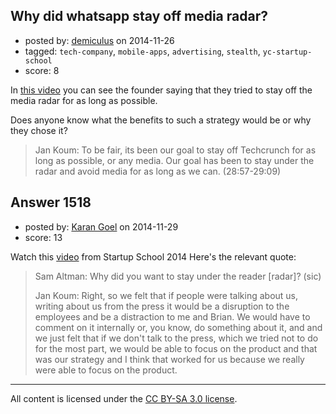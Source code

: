 ## Why did whatsapp stay off media radar?

- posted by: [demiculus](https://stackexchange.com/users/5264485/demiculus) on 2014-11-26
- tagged: `tech-company`, `mobile-apps`, `advertising`, `stealth`, `yc-startup-school`
- score: 8

In [this video][1] you can see the founder saying that they tried to stay off the media radar for as long as possible. 

[1]: http://www.youtube.com/watch?v=4QRx0RsnmmU&t=28m57s

Does anyone know what the benefits to such a strategy would be or why they chose it?


> Jan Koum: To be fair, its been our goal to stay off Techcrunch for as long as
> possible, or any media. Our goal has been to stay under the radar and
> avoid media for as long as we can. (28:57-29:09)


## Answer 1518

- posted by: [Karan Goel](https://stackexchange.com/users/2779138/karan-goel) on 2014-11-29
- score: 13

<p>Watch this <a href="https://www.youtube.com/watch?v=8-pJa11YvCs">video</a> from Startup School 2014
Here's the relevant quote:</p>

<blockquote>
  <p>Sam Altman: Why did you want to stay under the reader [radar]? (sic)</p>
  
  <p>Jan Koum: Right, so we felt that if people were talking about us, writing about us from the press it would be a disruption to the employees and be a distraction to me and Brian. We would have to comment on it internally or, you know, do something about it, and and we just felt that if we don't talk to the press, which we tried not to do for the most part, we would be able to focus on the product and that was our strategy and I think that worked for us because we really were able to focus on the product.</p>
</blockquote>




---

All content is licensed under the [CC BY-SA 3.0 license](https://creativecommons.org/licenses/by-sa/3.0/).
